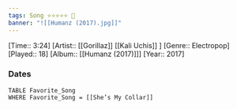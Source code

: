 ```yaml
---
tags: Song ⭐⭐⭐⭐⭐ 💛
banner: "![[Humanz (2017).jpg]]"
---
```

[Time:: 3:24]
[Artist:: [[Gorillaz]] [[Kali Uchis]] ]
[Genre:: Electropop]
[Played:: 18]
[Album:: [[Humanz (2017)]]]
[Year:: 2017]
### Dates
````dataview
TABLE Favorite_Song
WHERE Favorite_Song = [[She’s My Collar]]
````